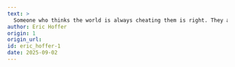 ```yaml
---
text: >
  Someone who thinks the world is always cheating them is right. They are missing that wonderful feeling of trust in someone or something.
author: Eric Hoffer
origin: 1
origin_url:
id: eric_hoffer-1
date: 2025-09-02 
---
```

